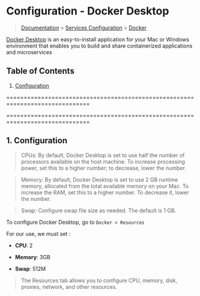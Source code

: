 # Configuration - Docker Desktop

> [Documentation](../../readme.md) > [Services Configuration](../readme.md) > [Docker](docker.md)

[Docker Desktop](https://docs.docker.com/) is an easy-to-install application for your Mac or Windows environment that enables you to build and share containerized applications and microservices

## Table of Contents
1. [Configuration](#markdown-header-1-configuration)

==============================================================================

==============================================================================


## 1. Configuration

> CPUs: By default, Docker Desktop is set to use half the number of processors available on the host machine. To increase processing power, set this to a higher number; to decrease, lower the number.

> Memory: By default, Docker Desktop is set to use 2 GB runtime memory, allocated from the total available memory on your Mac. To increase the RAM, set this to a higher number. To decrease it, lower the number.

> Swap: Configure swap file size as needed. The default is 1 GB.

To configure Docker Desktop, go to `Docker > Resources`

For our use, we must set :

* **CPU**: 2

* **Memory**: 3GB

* **Swap**: 512M

> The Resources tab allows you to configure CPU, memory, disk, proxies, network, and other resources.
